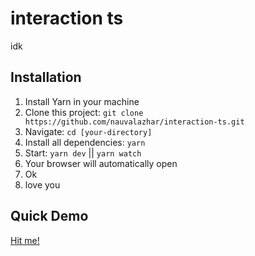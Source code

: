 # interaction ts
idk

## Installation
1. Install Yarn in your machine
2. Clone this project: `git clone https://github.com/nauvalazhar/interaction-ts.git`
3. Navigate: `cd [your-directory]`
4. Install all dependencies: `yarn`
5. Start: `yarn dev` || `yarn watch`
6. Your browser will automatically open
7. Ok
8. love you

## Quick Demo
[Hit me!](https://interaction-ts.netlify.com/)
